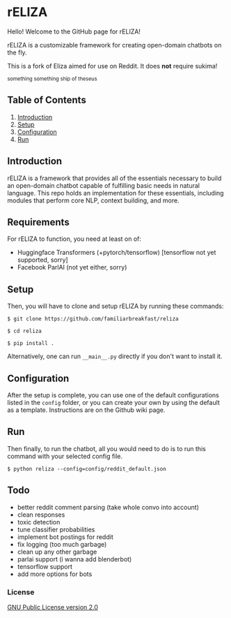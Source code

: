 # rELIZA

Hello! Welcome to the GitHub page for rELIZA!

rELIZA is a customizable framework for creating open-domain chatbots on the fly.

This is a fork of Eliza aimed for use on Reddit. It does **not** require sukima!

<sup>something something ship of theseus</sup>

## Table of Contents

1. [Introduction](#introduction)
2. [Setup](#setup)
3. [Configuration](#configuration)
4. [Run](#run)

## Introduction

rELIZA is a framework that provides all of the essentials necessary to build an open-domain chatbot capable of fulfilling basic needs in natural language. This repo holds an implementation for these essentials, including modules that perform core NLP, context building, and more.

## Requirements

For rELIZA to function, you need at least on of:

- Huggingface Transformers (+pytorch/tensorflow) [tensorflow not yet supported, sorry]
- Facebook ParlAI (not yet either, sorry)

## Setup

Then, you will have to clone and setup rELIZA by running these commands:

``$ git clone https://github.com/familiarbreakfast/reliza``

``$ cd reliza``

``$ pip install .``

Alternatively, one can run ``__main__.py`` directly if you don't want to install it.

## Configuration

After the setup is complete, you can use one of the default configurations listed in the ``config`` folder, or you can create your own by using the default as a template. Instructions are on the Github wiki page.

## Run

Then finally, to run the chatbot, all you would need to do is to run this command with your selected config file.

``$ python reliza --config=config/reddit_default.json``

## Todo

- better reddit comment parsing (take whole convo into account)
- clean responses
- toxic detection
- tune classifier probabilities
- implement bot postings for reddit
- fix logging (too much garbage)
- clean up any other garbage
- parlai support (i wanna add blenderbot)
- tensorflow support
- add more options for bots

### License

[GNU Public License version 2.0](LICENSE)
